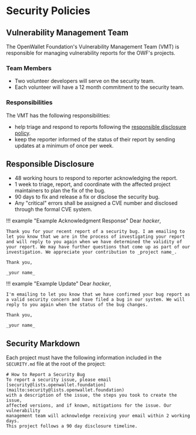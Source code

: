 [//]: # (SPDX-License-Identifier: CC-BY-4.0)

# Security Policies

## Vulnerability Management Team
The OpenWallet Foundation's Vulnerability Management Team (VMT) is responsible for managing vulnerability reports for the OWF's projects.

### Team Members

* Two volunteer developers will serve on the security team.
* Each volunteer will have a 12 month commitment to the security team.

### Responsibilities
The VMT has the following responsibilities:

* help triage and respond to reports following the [responsible disclosure policy](#responsible-disclosure).
* keep the reporter informed of the status of their report by sending updates at a minimum of once per week.

## Responsible Disclosure

* 48 working hours to respond to reporter acknowledging the report.
* 1 week to triage, report, and coordinate with the affected project maintainers to plan the fix of the bug.
* 90 days to fix and release a fix or disclose the security bug.
* Any "critical" errors shall be assigned a CVE number and disclosed through the formal CVE system.

!!! example "Example Acknowledgment Response"
    Dear _hacker_,

    Thank you for your recent report of a security bug. I am emailing to let you know that we are in the process of investigating your report and will reply to you again when we have determined the validity of your report. We may have further questions that come up as part of our investigation. We appreciate your contribution to _project name_.

    Thank you,

    _your name_

!!! example "Example Update"
    Dear _hacker_,

    I'm emailing to let you know that we have confirmed your bug report as a valid security concern and have filed a bug in our system. We will reply to you again when the status of the bug changes.

    Thank you,

    _your name_

## Security Markdown
Each project must have the following information included in the `SECURITY.md` file at the root of the project:

```
# How to Report a Security Bug
To report a security issue, please email
[security@lists.openwallet.foundation](mailto:security@lists.openwallet.foundation)
with a description of the issue, the steps you took to create the issue,
affected versions, and if known, mitigations for the issue. Our vulnerability
management team will acknowledge receiving your email within 2 working days.
This project follows a 90 day disclosure timeline.
```
